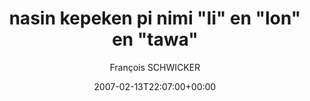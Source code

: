 ---
title: 'nasin kepeken pi nimi "li" en "lon" en "tawa"'
posts: 3
hash: 't658'
author: 'François SCHWICKER'
date: 2007-02-13T22:07:00+00:00
sources:
  - http://forums.tokipona.org/viewtopic.php%3Ft=658.html
---